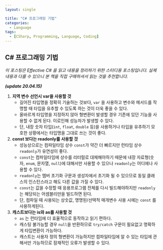 ```yaml
---
layout: single

title: "C# 프로그래밍 기법"
categories:
  - Language
tags:
  - [CSharp, Programming, Language, Coding]
---
```




## C# 프로그래밍 기법

*이 포스팅은 Effective C# 을 읽고 내용을 정리하기 위한 스터디용 포스팅입니다. 실제 내용과 다를 수 있으니 본 책을 직접 구매하셔서 읽는 것을 추천합니다.*

***(update 20.04.15)***

 

1. **지역 변수 선언시 var을 사용할 것**
   - 길어진 타입명을 정확히 기술하는 것보다, `var` 을 사용하고 변수와 메서드를 작명할 때 타입을 유추할 수 있도록 하는 것이 더욱 좋을 수 있다.
   - 올바르게 타입명을 지정하지 않아 형변환이 발생할 경우 기존에 있던 기능을 사용할 수 없게 된다. 이로인해 성능차가 발생할 수 있다.
   - 단, 내장 숫자 타입(`int`, `float`, `double` 등)을 사용하거나 타입을 유추하기 모호한 상황에서는 타입명을 그대로 쓰는 것이 좋다.
2. **const 보다는 readonly를 사용할 것**
   - 성능상으로는 컴파일타임 상수 `const`가 약간 더 빠르지만 런타임 상수 `readonly`가 유연성이 좋다.
   - `const`는 컴파일타임에 상수를 리터럴로 대체해야하기 때문에 내장 자료형(숫자, `enum`, 문자열, `null`)에 대해서만 사용할 수 있으나 `readonly`는 어디에나 사용할 수 있다.
   - `readonly`는 멤버 초기화 구문과 생성자에서 초기화 될 수 있으므로 동일 클래스의 인스턴스라고 해도 다른 값을 가질 수 있다.
   - `const`는 값을 수정할 때 응용프로그램 전체를 다시 빌드해야하지만 `readonly`는 해당되는 어셈블리만을 빌드하면 된다.
   - 단, 컴파일 때 사용되는 상숫값, 명명된/선택적 매개변수 사용 시에는 `const` 를 사용하게된다.
3. **캐스트보다는 is와 as를 사용할 것**
   - `as` 는 런타임에 더 효율적으로 동작하고 읽기 편하다.
   - 캐스팅 불가능할 경우 `null`을 반환하므로 `try/catch` 구문이 필요없고 명확하게 타입변환이 가능하다.
   - 캐스트는 사용자 정의 형변환이 가능하지만 컴파일타임에 알 수 있는 타입에 관해서만 가능하므로 잠재적인 오류가 발생할 수 있다.